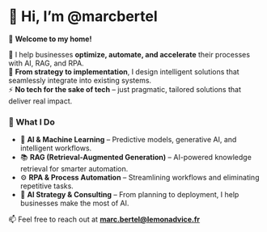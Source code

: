 # 👋 Hi, I’m @marcbertel  

🍋 **Welcome to my home!**  

🚀 I help businesses **optimize, automate, and accelerate** their processes with AI, RAG, and RPA.  
🤖 **From strategy to implementation**, I design intelligent solutions that seamlessly integrate into existing systems.  
⚡ **No tech for the sake of tech** – just pragmatic, tailored solutions that deliver real impact.  

### 🔹 What I Do  
- 🧠 **AI & Machine Learning** – Predictive models, generative AI, and intelligent workflows.  
- 📚 **RAG (Retrieval-Augmented Generation)** – AI-powered knowledge retrieval for smarter automation.  
- ⚙️ **RPA & Process Automation** – Streamlining workflows and eliminating repetitive tasks.  
- 🎯 **AI Strategy & Consulting** – From planning to deployment, I help businesses make the most of AI.  

📫 Feel free to reach out at **marc.bertel@lemonadvice.fr**  
